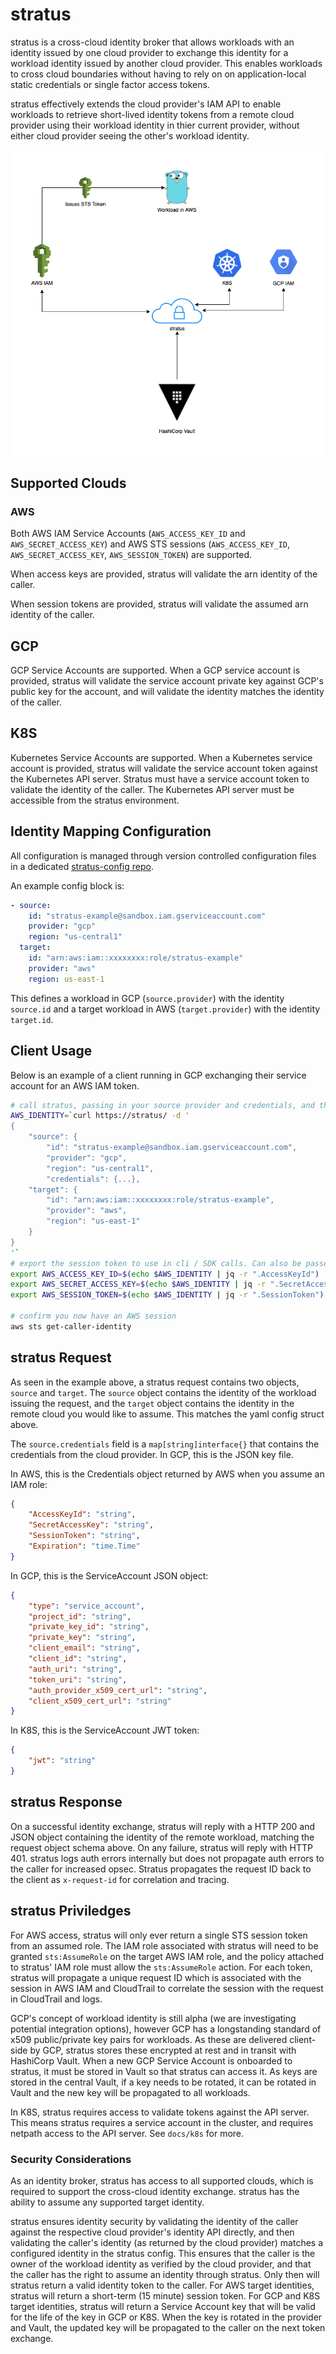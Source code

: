 # stratus

stratus is a cross-cloud identity broker that allows workloads with an identity issued by one cloud provider to exchange this identity for a workload identity issued by another cloud provider. This enables workloads to cross cloud boundaries without having to rely on on application-local static credentials or single factor access tokens.

stratus effectively extends the cloud provider's IAM API to enable workloads to retrieve short-lived identity tokens from a remote cloud provider using their workload identity in thier current provider, without either cloud provider seeing the other's workload identity.

![stratus flow](./docs/images/stratus-flow.png)

## Supported Clouds

### AWS

Both AWS IAM Service Accounts (`AWS_ACCESS_KEY_ID` and `AWS_SECRET_ACCESS_KEY`) and AWS STS sessions (`AWS_ACCESS_KEY_ID`, `AWS_SECRET_ACCESS_KEY`, `AWS_SESSION_TOKEN`) are supported.

When access keys are provided, stratus will validate the arn identity of the caller.

When session tokens are provided, stratus will validate the assumed arn identity of the caller.

## GCP

GCP Service Accounts are supported. When a GCP service account is provided, stratus will validate the service account private key against GCP's public key for the account, and will validate the identity matches the identity of the caller.

## K8S

Kubernetes Service Accounts are supported. When a Kubernetes service account is provided, stratus will validate the service account token against the Kubernetes API server. Stratus must have a service account token to validate the identity of the caller. The Kubernetes API server must be accessible from the stratus environment.

## Identity Mapping Configuration

All configuration is managed through version controlled configuration files in a dedicated [stratus-config repo](https://github.com/robertlestak/stratus-config).

An example config block is:

```yaml
- source:
    id: "stratus-example@sandbox.iam.gserviceaccount.com"
    provider: "gcp"
    region: "us-central1"
  target:
    id: "arn:aws:iam::xxxxxxxx:role/stratus-example"
    provider: "aws"
    region: us-east-1
```

This defines a workload in GCP (`source.provider`) with the identity `source.id` and a target workload in AWS (`target.provider`) with the identity `target.id`. 

## Client Usage

Below is an example of a client running in GCP exchanging their service account for an AWS IAM token.

```bash
# call stratus, passing in your source provider and credentials, and the target provider and identity
AWS_IDENTITY=`curl https://stratus/ -d '
{
	"source": {
		"id": "stratus-example@sandbox.iam.gserviceaccount.com",
		"provider": "gcp",
		"region": "us-central1",
		"credentials": {...},
	"target": {
		"id": "arn:aws:iam::xxxxxxxx:role/stratus-example",
		"provider": "aws",
		"region": "us-east-1"
	}
}
'`
# export the session token to use in cli / SDK calls. Can also be passed in to SDK credentials.Credentials config.
export AWS_ACCESS_KEY_ID=$(echo $AWS_IDENTITY | jq -r ".AccessKeyId")
export AWS_SECRET_ACCESS_KEY=$(echo $AWS_IDENTITY | jq -r ".SecretAccessKey")
export AWS_SESSION_TOKEN=$(echo $AWS_IDENTITY | jq -r ".SessionToken")

# confirm you now have an AWS session
aws sts get-caller-identity
```

## stratus Request

As seen in the example above, a stratus request contains two objects, `source` and `target`. The `source` object contains the identity of the workload issuing the request, and the `target` object contains the identity in the remote cloud you would like to assume. This matches the yaml config struct above.

The `source.credentials` field is a `map[string]interface{}` that contains the credentials from the cloud provider. In GCP, this is the JSON key file. 

In AWS, this is the Credentials object returned by AWS when you assume an IAM role:

```json
{
    "AccessKeyId": "string",
    "SecretAccessKey": "string",
    "SessionToken": "string",
    "Expiration": "time.Time"
}
```

In GCP, this is the ServiceAccount JSON object:

```json
{
    "type": "service_account",
    "project_id": "string",
    "private_key_id": "string",
    "private_key": "string",
    "client_email": "string",
    "client_id": "string",
    "auth_uri": "string",
    "token_uri": "string",
    "auth_provider_x509_cert_url": "string",
    "client_x509_cert_url": "string"
}
```

In K8S, this is the ServiceAccount JWT token:

```json
{
    "jwt": "string"
}
```

## stratus Response

On a successful identity exchange, stratus will reply with a HTTP 200 and JSON object containing the identity of the remote workload, matching the request object schema above. On any failure, stratus will reply with HTTP 401. stratus logs auth errors internally but does not propagate auth errors to the caller for increased opsec. Stratus propagates the request ID back to the client as `x-request-id` for correlation and tracing.

## stratus Priviledges

For AWS access, stratus will only ever return a single STS session token from an assumed role. The IAM role associated with stratus will need to be granted `sts:AssumeRole` on the target AWS IAM role, and the policy attached to stratus' IAM role must allow the `sts:AssumeRole` action. For each token, stratus will propagate a unique request ID which is associated with the session in AWS IAM and CloudTrail to correlate the session with the request in CloudTrail and logs.

GCP's concept of workload identity is still alpha (we are investigating potential integration options), however GCP has a longstanding standard of x509 public/private key pairs for workloads. As these are delivered client-side by GCP, stratus stores these encrypted at rest and in transit with HashiCorp Vault. When a new GCP Service Account is onboarded to stratus, it must be stored in Vault so that stratus can access it. As keys are stored in the central Vault, if a key needs to be rotated, it can be rotated in Vault and the new key will be propagated to all workloads.

In K8S, stratus requires access to validate tokens against the API server. This means stratus requires a service account in the cluster, and requires netpath access to the API server. See `docs/k8s` for more.

### Security Considerations

As an identity broker, stratus has access to all supported clouds, which is required to support the cross-cloud identity exchange. stratus has the ability to assume any supported target identity.

stratus ensures identity security by validating the identity of the caller against the respective cloud provider's identity API directly, and then validating the caller's identity (as returned by the cloud provider) matches a configured identity in the stratus config. This ensures that the caller is the owner of the workload identity as verified by the cloud provider, and that the caller has the right to assume an identity through stratus. Only then will stratus return a valid identity token to the caller. For AWS target identities, stratus will return a short-term (15 minute) session token. For GCP and K8S target identities, stratus will return a Service Account key that will be valid for the life of the key in GCP or K8S. When the key is rotated in the provider and Vault, the updated key will be propagated to the caller on the next token exchange.

